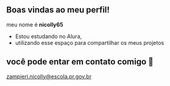 ## Boas vindas ao meu perfil!


 meu nome é **nicolly65** 

- Estou estudando no Alura,
- utilizando esse espaço para compartilhar os meus projetos

## você pode entar em contato comigo 📧

zampieri.nicolly@escola.pr.gov.br
